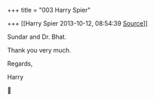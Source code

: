 +++
title = "003 Harry Spier"

+++
[[Harry Spier	2013-10-12, 08:54:39 [Source](https://groups.google.com/g/samskrita/c/wgQEESDJKDA)]]



Sundar and Dr. Bhat.

  

Thank you very much.  

  

Regards,

Harry



